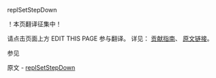  replSetStepDown

 ！本页翻译征集中！

请点击页面上方 EDIT THIS PAGE 参与翻译。
详见：
[贡献指南]( https://github.com/whaleal/MongoDB-Manual-zh/blob/master/CONTRIBUTING.md )、
[原文链接](  https://docs.mongodb.com/manual/reference/command/replSetStepDown/  )。

 参见

原文 - [replSetStepDown]( https://docs.mongodb.com/manual/reference/command/replSetStepDown/ )

